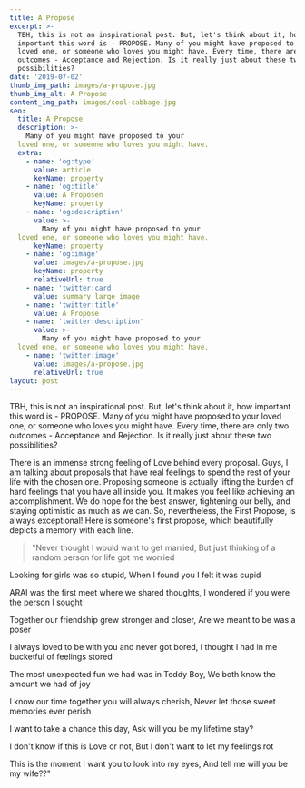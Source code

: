 ```yaml
---
title: A Propose
excerpt: >-
  TBH, this is not an inspirational post. But, let's think about it, how
  important this word is - PROPOSE. Many of you might have proposed to your
  loved one, or someone who loves you might have. Every time, there are only two
  outcomes - Acceptance and Rejection. Is it really just about these two
  possibilities?
date: '2019-07-02'
thumb_img_path: images/a-propose.jpg
thumb_img_alt: A Propose
content_img_path: images/cool-cabbage.jpg
seo:
  title: A Propose
  description: >-
    Many of you might have proposed to your
  loved one, or someone who loves you might have.
  extra:
    - name: 'og:type'
      value: article
      keyName: property
    - name: 'og:title'
      value: A Proposen
      keyName: property
    - name: 'og:description'
      value: >-
        Many of you might have proposed to your
  loved one, or someone who loves you might have.
      keyName: property
    - name: 'og:image'
      value: images/a-propose.jpg
      keyName: property
      relativeUrl: true
    - name: 'twitter:card'
      value: summary_large_image
    - name: 'twitter:title'
      value: A Propose
    - name: 'twitter:description'
      value: >-
        Many of you might have proposed to your
  loved one, or someone who loves you might have.
    - name: 'twitter:image'
      value: images/a-propose.jpg
      relativeUrl: true
layout: post
---
```

TBH, this is not an inspirational post. But, let's think about it, how important this word is - PROPOSE. Many of you might have proposed to your loved one, or someone who loves you might have. Every time, there are only two outcomes - Acceptance and Rejection. Is it really just about these two possibilities?

There is an immense strong feeling of Love behind every proposal. Guys, I am talking about proposals that have real feelings to spend the rest of your life with the chosen one. Proposing someone is actually lifting the burden of hard feelings that you have all inside you. It makes you feel like achieving an accomplishment. We do hope for the best answer, tightening our belly, and staying optimistic as much as we can. So, nevertheless, the First Propose, is always exceptional!
Here is someone's first propose, which beautifully depicts a memory with each line.

>"Never thought I would want to get married,
But just thinking of a random person for life got me worried

Looking for girls was so stupid,
When I found you I felt it was cupid

ARAI was the first meet where we shared thoughts,
I wondered if you were the person I sought

Together our friendship grew stronger and closer,
Are we meant to be was a poser

I always loved to be with you and never got bored,
I thought I had in me bucketful of feelings stored

The most unexpected fun we had was in Teddy Boy,
We both know the amount we had of joy

I know our time together you will always cherish,
Never let those sweet memories ever perish

I want to take a chance this day,
Ask will you be my lifetime stay?

I don't know if this is Love or not,
But I don't want to let my feelings rot

This is the moment I want you to look into my eyes,
And tell me will you be my wife??"